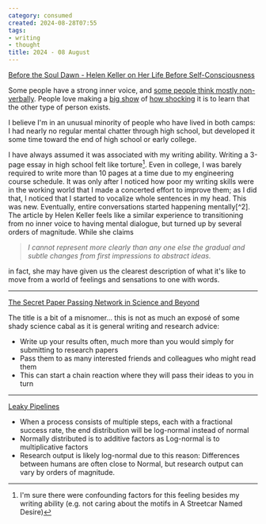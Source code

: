 ```yaml
---
category: consumed
created: 2024-08-28T07:55
tags:
- writing
- thought
title: 2024 - 08 August
---
```


[Before the Soul Dawn - Helen Keller on Her Life Before Self-Consciousness](https://scentofdawn.blogspot.com/2011/07/before-soul-dawn-helen-keller-on-her.html)

Some people have a strong inner voice, and [some people think mostly non-verbally](https://mymodernmet.com/inner-monologue/). People love making a [big show](https://x.com/KylePlantEmoji/status/1221713792913965061) of [how shocking](https://www.reddit.com/r/todayilearned/comments/mmtvnz/til_not_all_people_have_an_internal_monologue_and) it is to learn that the other type of person exists.

I believe I'm in an unusual minority of people who have lived in both camps: I had nearly no regular mental chatter through high school, but developed it some time toward the end of high school or early college. 

I have always assumed it was associated with my writing ability. Writing a 3-page essay in high school felt like torture[^1]. Even in college, I was barely required to write more than 10 pages at a time due to my engineering course schedule. It was only after I noticed how poor my writing skills were in the working world that I made a concerted effort to improve them; as I did that, I noticed that I started to vocalize whole sentences in my head. This was new. Eventually, entire conversations started happening mentally[^2].
The article by Helen Keller feels like a similar experience to transitioning from no inner voice to having mental dialogue, but turned up by several orders of magnitude. 
While she claims

>_I cannot represent more clearly than any one else the gradual and subtle changes from first impressions to abstract ideas._

in fact, she may have given us the clearest description of what it's like to move from a world of feelings and sensations to one with words.

[^1]: I'm sure there were confounding factors for this feeling besides my writing ability (e.g. not caring about the motifs in A Streetcar Named Desire)

-------------------
[The Secret Paper Passing Network in Science and Beyond](https://chewychunks.wordpress.com/2010/02/02/the-secret-paper-passing-network-in-science-and-beyond/)

The title is a bit of a misnomer... this is not as much an exposé of some shady science cabal as it is general writing and research advice:

- Write up your results often, much more than you would simply for submitting to research papers
- Pass them to as many interested friends and colleagues who might read them
- This can start a chain reaction where they will pass their ideas to you in turn

--------------------

[Leaky Pipelines](https://gwern.net/note/pipeline)

- When a process consists of multiple steps, each with a fractional success rate, the end distribution will be log-normal instead of normal
- Normally distributed is to additive factors as Log-normal is to multiplicative factors
- Research output is likely log-normal due to this reason: Differences between humans are often close to Normal, but research output can vary by orders of magnitude. 
